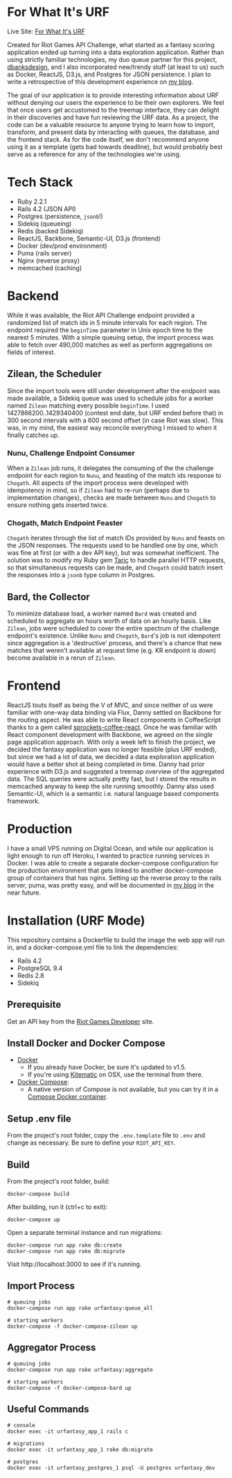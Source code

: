 # For What It's URF

Live Site: [For What It's URF](http://4urf.com)

Created for Riot Games API Challenge, what started as a fantasy scoring
application ended up turning into a data exploration application. Rather than
using strictly familiar technologies, my duo queue partner for this project,
[dbanksdesign](https://github.com/dbanksdesign), and I also incorporated new/trendy
stuff (at least to us) such as Docker, ReactJS, D3.js, and Postgres
for JSON persistence. I plan to write a retrospective of this development
experience on [my blog](http://josephyi.com).

The goal of our application is to provide interesting information about URF without
denying our users the experience to be their own explorers. We feel that once
users get accustomed to the treemap interface, they can delight in their discoveries
and have fun reviewing the URF data. As a project, the code can be a valuable
resource to anyone trying to learn how to import, transform, and present data
by interacting with queues, the database, and the frontend stack. As for the code
itself, we don't recommend anyone using it as a template (gets bad towards deadline),
but would probably best serve as a reference for any of the technologies we're using.

# Tech Stack
  * Ruby 2.2.1
  * Rails 4.2 (JSON API)
  * Postgres (persistence, `jsonb`!)
  * Sidekiq (queueing)
  * Redis (backed Sidekiq)
  * ReactJS, Backbone, Semantic-UI, D3.js (frontend)
  * Docker (dev/prod environment)
  * Puma (rails server)
  * Nginx (reverse proxy)
  * memcached (caching)

# Backend

While it was available, the Riot API Challenge endpoint provided a randomized
list of match ids in 5 minute intervals for each region. The endpoint required
the `beginTime` parameter in Unix epoch time to the nearest 5 minutes. With a
simple queuing setup, the import process was able to fetch over 490,000 matches
as well as perform aggregations on fields of interest.

## Zilean, the Scheduler
Since the import tools were still under development after the endpoint was made
available, a Sidekiq queue was used to schedule jobs for a worker named
`Zilean` matching every possible `beginTime`. I used 1427866200..1429340400
(contest end date, but URF ended before that) in 300 second intervals with a
600 second offset (in case Riot was slow). This was, in my mind, the easiest way
reconcile everything I missed to when it finally catches up.

### Nunu, Challenge Endpoint Consumer
When a `Zilean` job runs, it delegates the consuming of the the challenge
endpoint for each region to `Nunu`, and feasting of the match ids response to
`Chogath`. All aspects of the import process were developed with idempotency in
mind, so if `Zilean` had to re-run (perhaps due to implementation changes),
checks are made between `Nunu` and `Chogath` to ensure nothing gets inserted twice.  

### Chogath, Match Endpoint Feaster
`Chogath` iterates through the list of match IDs provided by `Nunu`
and feasts on the JSON responses. The requests used to be handled one by
one, which was fine at first (or with a dev API key), but was somewhat
inefficient. The solution was to modify my Ruby gem [Taric] to handle parallel
HTTP requests, so that simultaneous requests can be made, and `Chogath` could
batch insert the responses into a `jsonb` type column in Postgres.

## Bard, the Collector
To minimize database load, a worker named `Bard` was created and scheduled to
aggregate an hours worth of data on an hourly basis. Like `Zilean`, jobs were
scheduled to cover the entire spectrum of the challenge endpoint's existence.
Unlike `Nunu` and `Chogath`, `Bard`'s job is not idempotent since aggregation
is a 'destructive' process, and there's a chance that new matches that weren't
available at request time (e.g. KR endpoint is down) become available in a rerun
of `Zilean`.

# Frontend

ReactJS touts itself as being the V of MVC, and since neither of us were familiar with one-way
data binding via Flux, Danny settled on Backbone for the routing aspect. He was able
to write React components in CoffeeScript thanks to a gem called
[sprockets-coffee-react](https://github.com/jsdf/sprockets-coffee-react). Once
he was familiar with React component development with Backbone, we agreed on the
single page application approach. With only a week left to finish the project,
we decided the fantasy application was no longer feasible (plus URF ended), but
since we had a lot of data, we decided a data exploration application would have
a better shot at being completed in time. Danny had prior experience with D3.js
and suggested a treemap overview of the aggregated data. The SQL queries were actually
pretty fast, but I stored the results in memcached anyway to keep the site running
smoothly. Danny also used Semantic-UI, which is a semantic i.e. natural language
based components framework.

# Production

I have a small VPS running on Digital Ocean, and while our application is light
enough to run off Heroku, I wanted to practice running services in Docker. I was able to
create a separate docker-compose configuration for the production environment
that gets linked to another docker-compose group of containers that has nginx.
Setting up the reverse proxy to the rails server, puma, was pretty easy, and will
be documented in [my blog](http://josephyi.com) in the near future.

# Installation (URF Mode)
This repository contains a Dockerfile to build the image the web app will run in, and a docker-compose.yml file to link the dependencies:

  * Rails 4.2
  * PostgreSQL 9.4
  * Redis 2.8
  * Sidekiq

## Prerequisite
Get an API key from the [Riot Games Developer] site.

## Install Docker and Docker Compose
  * [Docker]
    * If you already have Docker, be sure it's updated to v1.5.
    * If you're using [Kitematic] on OSX, use the terminal from there.
  * [Docker Compose]:
    * A native version of Compose is not available, but you can try it in a [Compose Docker container].

## Setup .env file
From the project's root folder, copy the `.env.template` file to `.env` and change as necessary. Be sure to define your `RIOT_API_KEY`.

## Build
From the project's root folder, build:

    docker-compose build

After building, run it (ctrl+c to exit):

    docker-compose up

Open a separate terminal instance and run migrations:

    docker-compose run app rake db:create
    docker-compose run app rake db:migrate

Visit http://localhost:3000 to see if it's running.

## Import Process

    # queuing jobs
    docker-compose run app rake urfantasy:queue_all

    # starting workers
    docker-compose -f docker-compose-zilean up

## Aggregator Process

    # queuing jobs
    docker-compose run app rake urfantasy:aggregate

    # starting workers
    docker-compose -f docker-compose-bard up

## Useful Commands

    # console
    docker exec -it urfantasy_app_1 rails c

    # migrations
    docker exec -it urfantasy_app_1 rake db:migrate

    # postgres
    docker exec -it urfantasy_postgres_1 psql -U postgres urfantasy_dev


[Riot Games Developer]:https://developer.riotgames.com/
[Docker]:https://docs.docker.com/installation/
[Docker Compose]:https://docs.docker.com/compose/
[Kitematic]:https://kitematic.com/
[Compose Docker container]:https://registry.hub.docker.com/u/dduportal/docker-compose/
[Taric]:https://github.com/josephyi/taric
